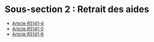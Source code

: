# Sous-section 2 : Retrait des aides

* [Article R5141-4](./LEGIARTI000018526286.md)
* [Article R5141-5](./LEGIARTI000018526284.md)
* [Article R5141-6](./LEGIARTI000018526282.md)
